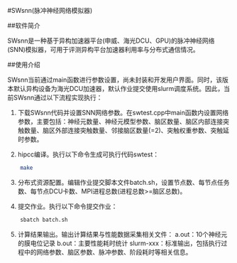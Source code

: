 #SWsnn(脉冲神经网络模拟器)

##软件简介

SWsnn是一种基于异构加速器平台(申威、海光DCU、GPU)的脉冲神经网络(SNN)模拟器，可用于评测异构平台加速器利用率与分布式通信情况。


##使用介绍

SWsnn当前通过main函数进行参数设置，尚未封装和开发用户界面。同时，该版本默认异构设备为海光DCU加速器，默认作业提交使用slurm调度系统。因此，当前SWsnn通过以下流程实现执行：

1. 下载SWsnn代码并设置SNN网络参数。在swtest.cpp中main函数内设置网络参数，主要包括：神经元数量、神经元模型参数、脑区数量、脑区内部连接突触数量、脑区外部连接突触数量、邻接脑区数量(=2)、突触权重参数、突触延时参数。

2. hipcc编译。执行以下命令生成可执行代码swtest：

```bash
    make
```

3. 分布式资源配置。编辑作业提交脚本文件batch.sh，设置节点数、每节点任务数、每节点DCU卡数、MPI进程总数(进程总数>=脑区总数)。

4. 提交作业。执行以下命令提交作业：

```bash
    sbatch batch.sh
```

5. 计算结果输出。输出计算结果与性能数据采集相关文件：
a.out：10个神经元的膜电位记录
b.out：主要性能耗时统计
slurm-xxx：标准输出，包括执行过程中的网络参数、脑区参数、脉冲参数、阶段耗时等相关信息。

